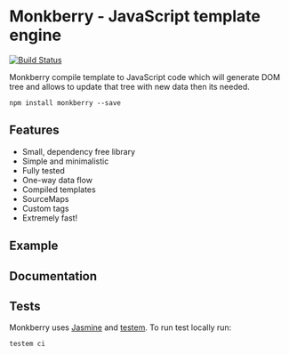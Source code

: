 # Monkberry - JavaScript template engine
[![Build Status](https://travis-ci.org/monkberry/monkberry.svg?branch=master)](https://travis-ci.org/monkberry/monkberry)

Monkberry compile template to JavaScript code which will generate DOM tree and allows to update that tree with new data then its needed. 

```
npm install monkberry --save
```

## Features

* Small, dependency free library
* Simple and minimalistic
* Fully tested
* One-way data flow
* Сompiled templates
* SourceMaps
* Custom tags
* Extremely fast!

## Example

## Documentation

## Tests

Monkberry uses [Jasmine](http://jasmine.github.io) and [testem](https://github.com/airportyh/testem). To run test locally run:
```
testem ci
```
